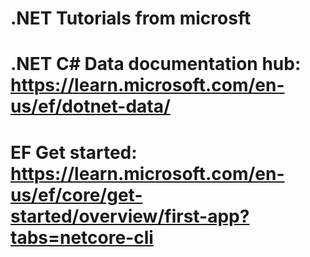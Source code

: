 # .NET Tutorials from microsft

# .NET C# Data documentation hub: https://learn.microsoft.com/en-us/ef/dotnet-data/

# EF Get started: https://learn.microsoft.com/en-us/ef/core/get-started/overview/first-app?tabs=netcore-cli
